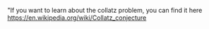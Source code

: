 "If you want to learn about the collatz problem, you can find it here https://en.wikipedia.org/wiki/Collatz_conjecture
